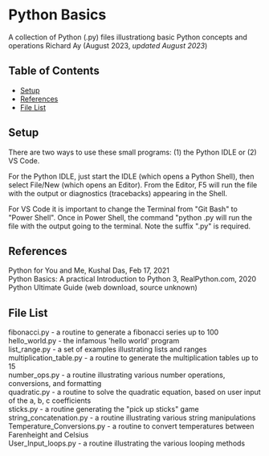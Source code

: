 # Python Basics
A collection of Python (.py) files illustrationg basic Python concepts and operations
Richard Ay (August 2023, *updated August 2023*)

## Table of Contents
* [Setup](#setup)
* [References](#references)
* [File List](#file-list)




## Setup
There are two ways to use these small programs: (1) the Python IDLE or (2) VS Code.

For the Python IDLE, just start the IDLE (which opens a Python Shell), then select File/New
(which opens an Editor).  From the Editor, F5 will run the file with the output or 
diagnostics (tracebacks) appearing in the Shell.

For VS Code it is important to change the Terminal from "Git Bash" to "Power Shell".
Once in Power Shell, the command "python <filename>.py will run the file with the 
output going to the terminal.  Note the suffix ".py" is required.

## References
Python for You and Me, Kushal Das, Feb 17, 2021  
Python Basics: A practical Introduction to Python 3, RealPython.com, 2020  
Python Ultimate Guide (web download, source unknown)  



## File List
fibonacci.py - a routine to generate a fibonacci series up to 100  
hello_world.py - the infamous 'hello world' program  
list_range.py - a set of examples illustrating lists and ranges  
multiplication_table.py - a routine to generate the multiplication tables up to 15  
number_ops.py - a routine illustrating various number operations, conversions, and formatting  
quadratic.py - a routine to solve the quadratic equation, based on user input of the a, b, c coefficients  
sticks.py - a routine generating the "pick up sticks" game  
string_concatenation.py - a routine illustrating various string manipulations  
Temperature_Conversions.py - a  routine to convert temperatures between Farenheight and Celsius  
User_Input_loops.py - a routine illustrating the various looping methods  

